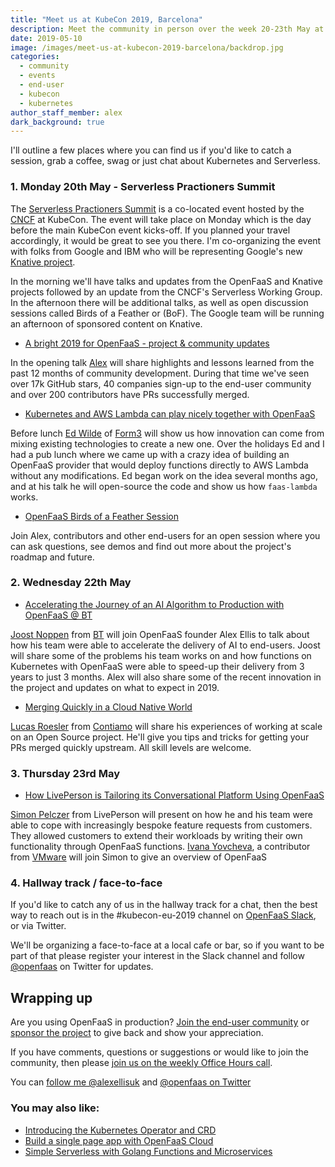 ```yaml
---
title: "Meet us at KubeCon 2019, Barcelona"
description: Meet the community in person over the week 20-23th May at the KubeCon 2019 event in Barcelona. 
date: 2019-05-10
image: /images/meet-us-at-kubecon-2019-barcelona/backdrop.jpg
categories:
  - community
  - events
  - end-user
  - kubecon
  - kubernetes
author_staff_member: alex
dark_background: true
---
```


I'll outline a few places where you can find us if you'd like to catch a session, grab a coffee, swag or just chat about Kubernetes and Serverless.

### 1. Monday 20th May - Serverless Practioners Summit

The [Serverless Practioners Summit](https://spseu19.sched.com) is a co-located event hosted by the [CNCF](https://www.cncf.io) at KubeCon. The event will take place on Monday which is the day before the main KubeCon event kicks-off. If you planned your travel accordingly, it would be great to see you there. I'm co-organizing the event with folks from Google and IBM who will be representing Google's new [Knative project](https://github.com/knative/).

In the morning we'll have talks and updates from the OpenFaaS and Knative projects followed by an update from the CNCF's Serverless Working Group. In the afternoon there will be additional talks, as well as open discussion sessions called Birds of a Feather or (BoF). The Google team will be running an afternoon of sponsored content on Knative.

* [A bright 2019 for OpenFaaS - project & community updates](https://spseu19.sched.com/event/Nq4i/a-bright-2019-for-openfaas-project-community-updates)

In the opening talk [Alex](https://github.com/alexellis) will share highlights and lessons learned from the past 12 months of community development. During that time we've seen over 17k GitHub stars, 40 companies sign-up to the end-user community and over 200 contributors have PRs successfully merged.

* [Kubernetes and AWS Lambda can play nicely together with OpenFaaS](https://spseu19.sched.com/event/Nq4u/kubernetes-and-aws-lambda-can-play-nicely-together-with-openfaas)

Before lunch [Ed Wilde](https://twitter.com/ewilde/) of [Form3](https://form3.tech) will show us how innovation can come from mixing existing technologies to create a new one. Over the holidays Ed and I had a pub lunch where we came up with a crazy idea of building an OpenFaaS provider that would deploy functions directly to AWS Lambda without any modifications. Ed began work on the idea several months ago, and at his talk he will open-source the code and show us how `faas-lambda` works.

* [OpenFaaS Birds of a Feather Session](https://spseu19.sched.com/event/Nq5C/bof-open-faas)

Join Alex, contributors and other end-users for an open session where you can ask questions, see demos and find out more about the project's roadmap and future.

### 2. Wednesday 22th May

* [Accelerating the Journey of an AI Algorithm to Production with OpenFaaS @ BT](https://kccnceu19.sched.com/event/MPeF/accelerating-the-journey-of-an-ai-algorithm-to-production-with-openfaas-joost-noppen-bt-plc-alex-ellis-vmware)

[Joost Noppen](https://twitter.com/jarnoppen?lang=en) from [BT](https://www.bt.com/) will join OpenFaaS founder Alex Ellis to talk about how his team were able to accelerate the delivery of AI to end-users. Joost will share some of the problems his team works on and how functions on Kubernetes with OpenFaaS were able to speed-up their delivery from 3 years to just 3 months. Alex will also share some of the recent innovation in the project and updates on what to expect in 2019.

* [Merging Quickly in a Cloud Native World](https://kccnceu19.sched.com/event/MPZM/merging-quickly-in-a-cloud-native-world-lucas-roesler-contiamo)

[Lucas Roesler](https://github.com/lucasroesler) from [Contiamo](https://www.contiamo.com) will share his experiences of working at scale on an Open Source project. He'll give you tips and tricks for getting your PRs merged quickly upstream. All skill levels are welcome.

### 3. Thursday 23rd May

* [How LivePerson is Tailoring its Conversational Platform Using OpenFaaS](https://kccnceu19.sched.com/event/MPeR/how-liveperson-is-tailoring-its-conversational-platform-using-openfaas-simon-pelczer-liveperson-ivana-yovcheva-vmware)

[Simon Pelczer](https://github.com/templum) from LivePerson will present on how he and his team were able to cope with increasingly bespoke feature requests from customers. They allowed customers to extend their workloads by writing their own functionality through OpenFaaS functions. [Ivana Yovcheva](https://twitter.com/ivanabyov), a contributor from [VMware](https://www.vmware.com/) will join Simon to give an overview of OpenFaaS 

### 4. Hallway track / face-to-face

If you'd like to catch any of us in the hallway track for a chat, then the best way to reach out is in the #kubecon-eu-2019 channel on [OpenFaaS Slack](https://docs.openfaas.com/community/), or via Twitter.

We'll be organizing a face-to-face at a local cafe or bar, so if you want to be part of that please register your interest in the Slack channel and follow [@openfaas](https://twitter.com/openfaas/) on Twitter for updates.

## Wrapping up

Are you using OpenFaaS in production? [Join the end-user community](https://github.com/openfaas/faas/issues/776) or [sponsor the project](https://www.openfaas.com/support/) to give back and show your appreciation.

If you have comments, questions or suggestions or would like to join the community, then please [join us on the weekly Office Hours call](https://docs.openfaas.com/community/).

You can [follow me @alexellisuk](https://twitter.com/alexellisuk/) and [@openfaas on Twitter](https://twitter.com/openfaas/)

### You may also like:

* [Introducing the Kubernetes Operator and CRD](/blog/kubernetes-operator-crd/)
* [Build a single page app with OpenFaaS Cloud](/blog/serverless-single-page-app/)
* [Simple Serverless with Golang Functions and Microservices](https://www.openfaas.com/blog/golang-serverless/)
